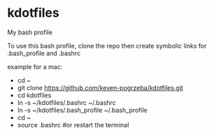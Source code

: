 # kdotfiles
My bash profile

To use this bash profile, clone the repo then create symbolic links for .bash_profile and .bashrc

example for a mac:
- cd ~
- git clone https://github.com/keven-pogrzeba/kdotfiles.git
- cd kdotfiles
- ln -s ~/kdotfiles/.bashrc ~/.bashrc
- ln -s ~/kdotfiles/.bash_profile ~/.bash_profile
- cd ~
- source .bashrc #or restart the terminal

